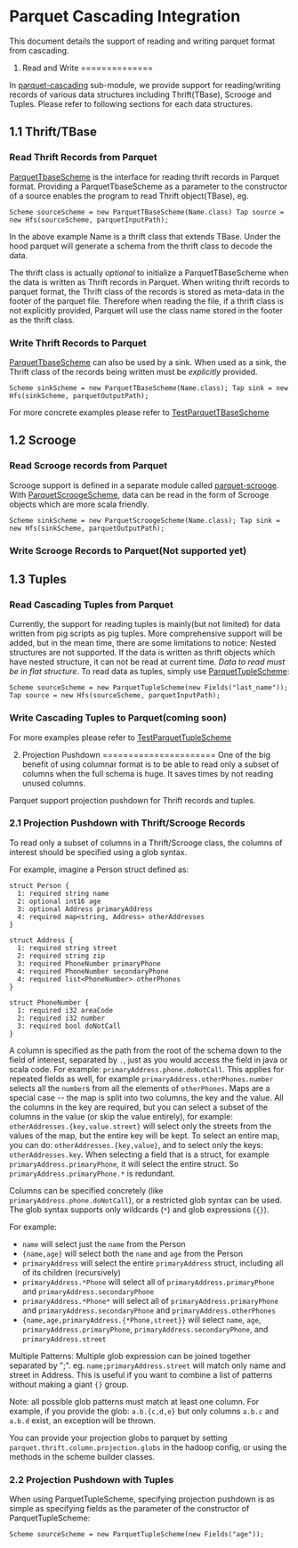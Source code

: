 <!--
  ~ Licensed to the Apache Software Foundation (ASF) under one
  ~ or more contributor license agreements.  See the NOTICE file
  ~ distributed with this work for additional information
  ~ regarding copyright ownership.  The ASF licenses this file
  ~ to you under the Apache License, Version 2.0 (the
  ~ "License"); you may not use this file except in compliance
  ~ with the License.  You may obtain a copy of the License at
  ~
  ~   http://www.apache.org/licenses/LICENSE-2.0
  ~
  ~ Unless required by applicable law or agreed to in writing,
  ~ software distributed under the License is distributed on an
  ~ "AS IS" BASIS, WITHOUT WARRANTIES OR CONDITIONS OF ANY
  ~ KIND, either express or implied.  See the License for the
  ~ specific language governing permissions and limitations
  ~ under the License.
  -->

Parquet Cascading Integration
=============================

This document details the support of reading and writing parquet format from cascading.

1. Read and Write
==============

In [parquet-cascading](http://https://github.com/Parquet/parquet-mr/tree/master/parquet-cascading) sub-module, we provide support for reading/writing records of various data structures including Thrift(TBase), Scrooge and Tuples. Please refer to following sections for each data structures.

1.1 Thrift/TBase
------------
### Read Thrift Records from Parquet
[ParquetTbaseScheme](https://github.com/Parquet/parquet-mr/blob/master/parquet-cascading/src/main/java/parquet/cascading/ParquetTBaseScheme.java) is the interface for reading thrift records in Parquet format. Providing a ParquetTbaseScheme as a parameter to the constructor of a source enables the program to read Thrift object(TBase), eg.

`
Scheme sourceScheme = new ParquetTBaseScheme(Name.class)
Tap source = new Hfs(sourceScheme, parquetInputPath);
`

In the above example Name is a thrift class that extends TBase. Under the hood parquet will generate a schema from the thrift class to decode the data. 

The thrift class is actually *optional* to initialize a ParquetTBaseScheme when the data is written as Thrift records in Parquet. When writing thrift records to parquet format, the Thrift class of the records is stored as meta-data in the footer of the parquet file. Therefore when reading the file, if a thrift class is not explicitly provided, Parquet will use the class name stored in the footer as the thrift class. 

### Write Thrift Records to Parquet
[ParquetTbaseScheme](https://github.com/Parquet/parquet-mr/blob/master/parquet-cascading/src/main/java/parquet/cascading/ParquetTBaseScheme.java) can also be used by a sink. When used as a sink, the Thrift class of the records being written must be *explicitly* provided.

`
Scheme sinkScheme = new ParquetTBaseScheme(Name.class);
Tap sink = new Hfs(sinkScheme, parquetOutputPath);
`

For more concrete examples please refer to [TestParquetTBaseScheme](https://github.com/Parquet/parquet-mr/blob/master/parquet-cascading/src/test/java/parquet/cascading/TestParquetTBaseScheme.java)

1.2 Scrooge
-----------
### Read Scrooge records from Parquet
Scrooge support is defined in a separate module called [parquet-scrooge](https://github.com/Parquet/parquet-mr/tree/master/parquet-scrooge). With [ParquetScroogeScheme](https://github.com/Parquet/parquet-mr/blob/master/parquet-scrooge/src/main/java/parquet/scrooge/ParquetScroogeScheme.java), data can be read in the form of Scrooge objects which are more scala friendly.

`
Scheme sinkScheme = new ParquetScroogeScheme(Name.class);
Tap sink = new Hfs(sinkScheme, parquetOutputPath);
`

### Write Scrooge Records to Parquet(Not supported yet)

1.3 Tuples
----------
### Read Cascading Tuples from Parquet
Currently, the support for reading tuples is mainly(but not limited) for data written from pig scripts as pig tuples. More comprehensive support will be added, but in the mean time, there are some limitations to notice: Nested structures are not supported. If the data is written as thrift objects which have nested structure, it can not be read at current time. *Data to read must be in flat structure*. To read data as tuples, simply use [ParquetTupleScheme](https://github.com/Parquet/parquet-mr/blob/master/parquet-cascading/src/main/java/parquet/cascading/ParquetTupleScheme.java):

`
Scheme sourceScheme = new ParquetTupleScheme(new Fields("last_name"));
Tap source = new Hfs(sourceScheme, parquetInputPath);
`

### Write Cascading Tuples to Parquet(coming soon)

For more examples please refer to [TestParquetTupleScheme](https://github.com/Parquet/parquet-mr/blob/master/parquet-cascading/src/test/java/parquet/cascading/TestParquetTupleScheme.java)

2. Projection Pushdown
======================
One of the big benefit of using columnar format is to be able to read only a subset of columns when the full schema is huge. It saves times by not reading unused columns. 

Parquet support projection pushdown for Thrift records and tuples.

### 2.1 Projection Pushdown with Thrift/Scrooge Records
To read only a subset of columns in a Thrift/Scrooge class, the columns of interest should be specified using a glob syntax.

For example, imagine a Person struct defined as:

    struct Person {
      1: required string name
      2: optional int16 age
      3: optional Address primaryAddress
      4: required map<string, Address> otherAddresses
    }

    struct Address {
      1: required string street
      2: required string zip
      3: required PhoneNumber primaryPhone
      4: required PhoneNumber secondaryPhone
      4: required list<PhoneNumber> otherPhones
    }

    struct PhoneNumber {
      1: required i32 areaCode
      2: required i32 number
      3: required bool doNotCall
    }

A column is specified as the path from the root of the schema down to the field of interest, separated by `.`, just as you would access the field
in java or scala code. For example: `primaryAddress.phone.doNotCall`. 
This applies for repeated fields as well, for example `primaryAddress.otherPhones.number` selects all the `number`s from all the elements of `otherPhones`.
Maps are a special case -- the map is split into two columns, the key and the value. All the columns in the key are required, but you can select a subset of the
columns in the value (or skip the value entirely), for example: `otherAddresses.{key,value.street}` will select only the streets from the
values of the map, but the entire key will be kept. To select an entire map, you can do: `otherAddresses.{key,value}`, 
and to select only the keys: `otherAddresses.key`. When selecting a field that is a struct, for example `primaryAddress.primaryPhone`, 
it will select the entire struct. So `primaryAddress.primaryPhone.*` is redundant.

Columns can be specified concretely (like `primaryAddress.phone.doNotCall`), or a restricted glob syntax can be used.
The glob syntax supports only wildcards (`*`) and glob expressions (`{}`).

For example:

  * `name` will select just the `name` from the Person
  * `{name,age}` will select both the `name` and `age` from the Person
  * `primaryAddress` will select the entire `primaryAddress` struct, including all of its children (recursively)
  * `primaryAddress.*Phone` will select all of `primaryAddress.primaryPhone` and `primaryAddress.secondaryPhone`
  * `primaryAddress.*Phone*` will select all of `primaryAddress.primaryPhone` and `primaryAddress.secondaryPhone` and `primaryAddress.otherPhones`
  * `{name,age,primaryAddress.{*Phone,street}}` will select `name`, `age`, `primaryAddress.primaryPhone`, `primaryAddress.secondaryPhone`, and `primaryAddress.street`

Multiple Patterns:
Multiple glob expression can be joined together separated by ";". eg. `name;primaryAddress.street` will match only name and street in Address.
This is useful if you want to combine a list of patterns without making a giant `{}` group.

Note: all possible glob patterns must match at least one column. For example, if you provide the glob: `a.b.{c,d,e}` but only columns `a.b.c` and `a.b.d` exist, an
exception will be thrown.

You can provide your projection globs to parquet by setting `parquet.thrift.column.projection.globs` in the hadoop config, or using the methods in the
scheme builder classes.

### 2.2 Projection Pushdown with Tuples
When using ParquetTupleScheme, specifying projection pushdown is as simple as specifying fields as the parameter of the constructor of ParquetTupleScheme:

`Scheme sourceScheme = new ParquetTupleScheme(new Fields("age"));`

